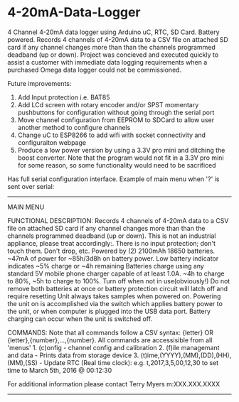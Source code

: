 # 4-20mA-Data-Logger
4 Channel 4-20mA data logger using Arduino uC, RTC, SD Card.  Battery powered. Records 4 channels of 4-20mA data to a CSV file on attached SD card if any channel changes more than than the channels programmed deadband (up or down). Project was concieved and executed quickly to assist a customer with immediate data logging requirements when a purchased Omega data logger could not be commissioned.

Future improvements:

1. Add Input protection i.e. BAT85
2. Add LCd screen with rotary encoder and/or SPST momentary pushbuttons for configuration without going through the serial port
3. Move channel configuration from EEPROM to SDCard to allow user another method to configure channels
3. Change uC to ESP8266 to add wifi with socket connectivity and configuraiton webpage
4. Produce a low power version by using a 3.3V pro mini and ditching the boost converter.  Note that the program would not fit in a 3.3V pro mini for some reason, so some functionality would need to be sacrificed

Has full serial configuration interface.  Example of main menu when '?' is sent over serial:

---------------------------------------
MAIN MENU

FUNCTIONAL DESCRIPTION:
	Records 4 channels of 4-20mA data to a CSV file on attached SD card if any channel changes more than than the channels programmed deadband (up or down).
	This is not an industrial appliance, please treat accordingly:.  There is no input protection; don't touch them.  Don't drop, etc.
	Powered by (2) 2100mAh 18650 batteries. ~47mA of power for ~85h/3d8h on battery power. Low battery indicator indicates ~5% charge or ~4h remaining
	Batteries charge using any standard 5V mobile phone charger capable of at least 1.0A.  ~4h to charge to 80%, ~5h to charge to 100%. Turn off when not in use(obviously!)
	Do not remove both batteries at once or battery protection circuit will latch off and require resetting
	Unit always takes samples when powered on.  Powering the unit on is accomplished via the switch which applies battery power to the unit, or
	   when computer is plugged into the USB data port.  Battery charging can occur when the unit is switched off.
	

COMMANDS:
Note that all commands follow a CSV syntax: {letter} OR {letter},{number},...,{number}.  All commands are accessisible from all 'menus'
	1. (c)onfig - channel config and calibration
	2. (f)ile managemant and data - Prints data from storage device
	3. (t)ime,(YYYY),(MM),(DD),(HH),(MM),(SS) - Update RTC (Real time clock): e.g. t,2017,3,5,00,12,30 to set time to March 5th, 2016 @ 00:12:30

For additional information please contact Terry Myers m:XXX.XXX.XXXX

---------------------------------------
